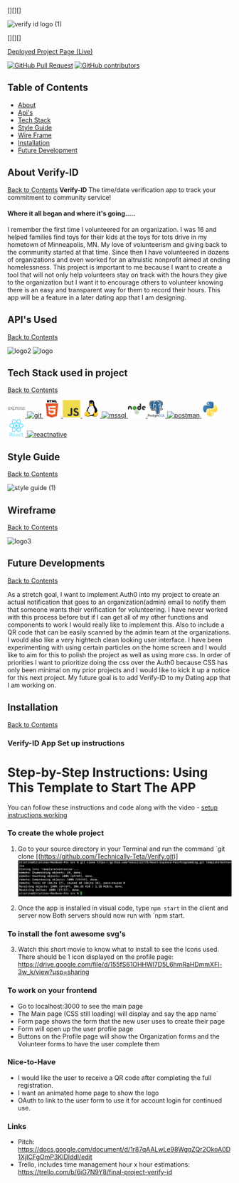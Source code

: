 
[][][]


![verify id logo (1)](https://github.com/Technically-Teta/Verify/assets/52463043/9698838d-029f-40a8-9550-69c3f5a735e8)



[][][]

<a href="https://server-iwof.onrender.com">Deployed Project Page (Live)</a> 


[![GitHub Pull Request](https://img.shields.io/github/issues-pr-closed/Technically-Teta/Verify)](https://github.com/Technically-Teta/Verify/pulls)
[![GitHub contributors](https://img.shields.io/github/contributors/Technically-Teta/Verify)](https://github.com/Technically-Teta/Verify/pulls)

## Table of Contents

- [About](#about-verifyid)
- [Api's](#API)
- [Tech Stack](#tech-stack)
- [Style Guide](#style-guide)
- [Wire Frame](#wire-frame)
- [Installation](#installation)
- [Future Development](#future-development)



## About Verify-ID
[Back to Contents](#contents)
**Verify-ID** The time/date verification app to track your commitment to community service!
#### Where it all began and where it's going.....
I remember the first time I volunteered for an organization. I was 16 and helped families find toys for their kids at the toys for tots drive in my hometown of Minneapolis, MN. My love of volunteerism and giving back to the community started at that time. Since then I have volunteered in dozens of organizations and even worked for an altruistic nonprofit aimed at ending homelessness. This project is important to me because I want to create a tool that will not only help volunteers stay on track with the hours they give to the organization but I want it to encourage others to volunteer knowing there is an easy and transparent way for them to record their hours. This app will be a feature in a later dating app that I am designing.




## API's Used
[Back to Contents](#contents)

![logo2](https://github.com/Technically-Teta/Verify/assets/52463043/cee9e903-f622-4d0f-9a66-72d635a0d698)
![logo](https://github.com/Technically-Teta/Verify/assets/52463043/c875ad8e-a881-4297-ba63-975f71e5f379)



## Tech Stack used in project
[Back to Contents](#contents)
<p align="left"> <a href="https://expressjs.com" target="_blank" rel="noreferrer"> <img src="https://raw.githubusercontent.com/devicons/devicon/master/icons/express/express-original-wordmark.svg" alt="express" width="40" height="40"/> </a> <a href="https://git-scm.com/" target="_blank" rel="noreferrer"> <img src="https://www.vectorlogo.zone/logos/git-scm/git-scm-icon.svg" alt="git" width="40" height="40"/> </a> <a href="https://www.w3.org/html/" target="_blank" rel="noreferrer"> <img src="https://raw.githubusercontent.com/devicons/devicon/master/icons/html5/html5-original-wordmark.svg" alt="html5" width="40" height="40"/> </a> <a href="https://developer.mozilla.org/en-US/docs/Web/JavaScript" target="_blank" rel="noreferrer"> <img src="https://raw.githubusercontent.com/devicons/devicon/master/icons/javascript/javascript-original.svg" alt="javascript" width="40" height="40"/> </a> <a href="https://www.linux.org/" target="_blank" rel="noreferrer"> <img src="https://raw.githubusercontent.com/devicons/devicon/master/icons/linux/linux-original.svg" alt="linux" width="40" height="40"/> </a> <a href="https://www.microsoft.com/en-us/sql-server" target="_blank" rel="noreferrer"> <img src="https://www.svgrepo.com/show/303229/microsoft-sql-server-logo.svg" alt="mssql" width="40" height="40"/> </a> <a href="https://nodejs.org" target="_blank" rel="noreferrer"> <img src="https://raw.githubusercontent.com/devicons/devicon/master/icons/nodejs/nodejs-original-wordmark.svg" alt="nodejs" width="40" height="40"/> </a> <a href="https://www.postgresql.org" target="_blank" rel="noreferrer"> <img src="https://raw.githubusercontent.com/devicons/devicon/master/icons/postgresql/postgresql-original-wordmark.svg" alt="postgresql" width="40" height="40"/> </a> <a href="https://postman.com" target="_blank" rel="noreferrer"> <img src="https://www.vectorlogo.zone/logos/getpostman/getpostman-icon.svg" alt="postman" width="40" height="40"/> </a> <a href="https://www.python.org" target="_blank" rel="noreferrer"> <img src="https://raw.githubusercontent.com/devicons/devicon/master/icons/python/python-original.svg" alt="python" width="40" height="40"/> </a> <a href="https://reactjs.org/" target="_blank" rel="noreferrer"> <img src="https://raw.githubusercontent.com/devicons/devicon/master/icons/react/react-original-wordmark.svg" alt="react" width="40" height="40"/> </a> <a href="https://reactnative.dev/" target="_blank" rel="noreferrer"> <img src="https://reactnative.dev/img/header_logo.svg" alt="reactnative" width="40" height="40"/> </a> </p>


## Style Guide
[Back to Contents](#contents)

![style guide (1)](https://github.com/Technically-Teta/Verify/assets/52463043/39c04e54-a038-4620-8360-497a1d84b1ac)




## Wireframe
[Back to Contents](#contents)

![logo3](https://github.com/Technically-Teta/Verify/assets/52463043/a257dae7-e300-44ef-9cf1-0208aaa10899)


## Future Developments
[Back to Contents](#contents)

As a stretch goal, I want to implement Auth0 into my project to create an actual notification that goes to an organization(admin) email to notify them that someone wants their verification for volunteering. I have never worked with this process before but if I can get all of my other functions and components to work I would really like to implement this. Also to include a QR code that can be easily scanned by the admin team at the organizations. 
I would also like a very hightech clean looking user interface. I have been experimenting with using certain particles on the home screen and I would like to aim for this to polish the project as well as using more css. In order of priorities I want to prioritize doing the css over the Auth0 because CSS has only been minimal on my prior projects and I would like to kick it up a notice for this next project. My future goal is to add Verify-ID to my Dating app that I am working on.

























## Installation
[Back to Contents](#contents)

### Verify-ID App Set up instructions


# Step-by-Step Instructions: Using This Template to Start The APP
You can follow these instructions and code along with the video - [setup instructions working](https://www.dropbox.com/s/tthmdat3n3vp3be/SettingUpTemplate.mov?dl=0)

### To create the whole project
1. Go to your source directory in your Terminal and run the command `git clone [(https://github.com/Technically-Teta/Verify.git)]
![You will see something like this in your terminal.](https://github.com/Yosolita1978/screenshoots/blob/main/template/Screen%20Shot%202022-03-20%20at%207.50.46%20PM.png?raw=true)

2. Once the app is installed in visual code, type `npm start` in the client and server now Both servers should now run with `npm start.


### To install the font awesome svg's 
3. Watch this short movie to know what to install to see the Icons used. There should be 1 icon displayed on the profile page:
https://drive.google.com/file/d/155fS61OHHWl7D5L6hmRaHDmmXFl-3w_k/view?usp=sharing
   
   
### To work on your frontend
* Go to localhost:3000 to see the main  page
* The Main page (CSS still loading) will display and say the app name`
* Form page shows  the form that the new user uses to create their page
* Form will open up the user profile page
* Buttons on the Profile page will show the Organization forms and the Volunteer forms to have the user complete them


### Nice-to-Have
* I would like the user to receive a QR code after completing the full registration.
* I want an animated home page to show the logo
* OAuth to link to the user form to use it for account login for continued use.


### Links
* Pitch: https://docs.google.com/document/d/1r87qAALwLe98WgqZQr2OkoA0D1XjICFgOmP3KIDlddI/edit
* Trello, includes time management hour x hour estimations: https://trello.com/b/6iG7N9Y8/final-project-verify-id
